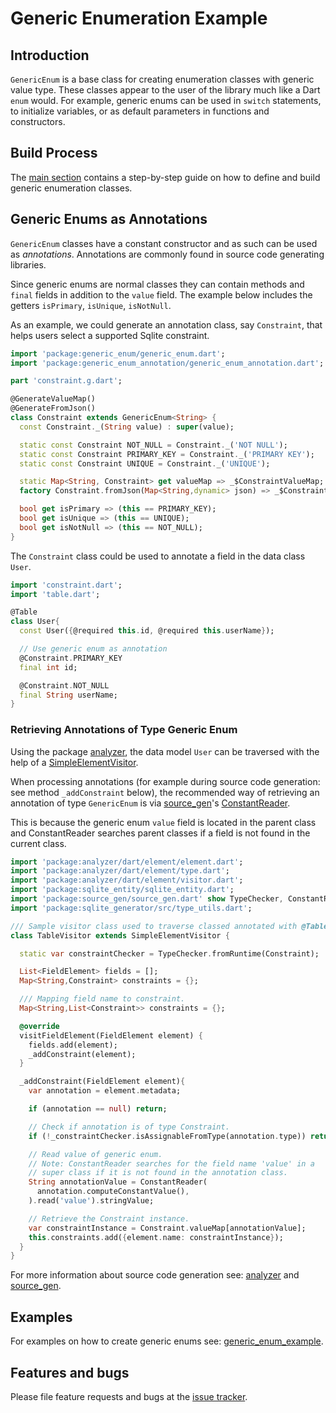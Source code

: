 # Generic Enumeration Example

## Introduction

`GenericEnum` is a base class for creating enumeration classes with generic value type.
These classes appear to the user of the library much like a Dart `enum` would.
For example, generic enums can be used in `switch` statements, to initialize variables, or as
default parameters in functions and constructors.

## Build Process

The [main section](https://github.com/simphotonics/generic_enum) contains a step-by-step guide on how to define and build generic enumeration classes.

## Generic Enums as Annotations

`GenericEnum` classes have a constant constructor and as such can be used as *annotations*. Annotations are commonly found in source code generating libraries.

Since generic enums are normal classes they can contain
methods and `final` fields in addition to the `value` field. The example below
includes the getters `isPrimary`, `isUnique`, `isNotNull`.

As an example, we could generate an annotation class, say `Constraint`, that helps users
select a supported Sqlite constraint.
```Dart
import 'package:generic_enum/generic_enum.dart';
import 'package:generic_enum_annotation/generic_enum_annotation.dart';

part 'constraint.g.dart';

@GenerateValueMap()
@GenerateFromJson()
class Constraint extends GenericEnum<String> {
  const Constraint._(String value) : super(value);

  static const Constraint NOT_NULL = Constraint._('NOT NULL');
  static const Constraint PRIMARY_KEY = Constraint._('PRIMARY KEY');
  static const Constraint UNIQUE = Constraint._('UNIQUE');

  static Map<String, Constraint> get valueMap => _$ConstraintValueMap;
  factory Constraint.fromJson(Map<String,dynamic> json) => _$ConstraintFromJson(json);

  bool get isPrimary => (this == PRIMARY_KEY);
  bool get isUnique => (this == UNIQUE);
  bool get isNotNull => (this == NOT_NULL);
}
```

The `Constraint` class could be used to annotate a field in the data class `User`.
```Dart
import 'constraint.dart';
import 'table.dart';

@Table
class User{
  const User({@required this.id, @required this.userName});

  // Use generic enum as annotation
  @Constraint.PRIMARY_KEY
  final int id;

  @Constraint.NOT_NULL
  final String userName;
}
```

### Retrieving Annotations of Type Generic Enum

Using the package [analyzer], the data model `User` can be traversed with the help of a
[SimpleElementVisitor](https://pub.dev/documentation/analyzer/latest/dart_element_visitor/SimpleElementVisitor-class.html).

When processing annotations (for example during source code generation: see method `_addConstraint` below),
the recommended way of retrieving an annotation of type `GenericEnum`
is via [source_gen]'s
[ConstantReader](https://pub.dev/documentation/source_gen/latest/source_gen/ConstantReader-class.html).

This is because the generic enum `value` field is located in the parent class and ConstantReader
searches parent classes if a field is not found in the current class.

```Dart
import 'package:analyzer/dart/element/element.dart';
import 'package:analyzer/dart/element/type.dart';
import 'package:analyzer/dart/element/visitor.dart';
import 'package:sqlite_entity/sqlite_entity.dart';
import 'package:source_gen/source_gen.dart' show TypeChecker, ConstantReader, ;
import 'package:sqlite_generator/src/type_utils.dart';

/// Sample visitor class used to traverse classed annotated with @Table
class TableVisitor extends SimpleElementVisitor {

  static var constraintChecker = TypeChecker.fromRuntime(Constraint);

  List<FieldElement> fields = [];
  Map<String,Constraint> constraints = {};

  /// Mapping field name to constraint.
  Map<String,List<Constraint>> constraints = {};

  @override
  visitFieldElement(FieldElement element) {
    fields.add(element);
    _addConstraint(element);
  }

  _addConstraint(FieldElement element){
    var annotation = element.metadata;

    if (annotation == null) return;

    // Check if annotation is of type Constraint.
    if (!_constraintChecker.isAssignableFromType(annotation.type)) return;

    // Read value of generic enum.
    // Note: ConstantReader searches for the field name 'value' in a
    // super class if it is not found in the annotation class.
    String annotationValue = ConstantReader(
      annotation.computeConstantValue(),
    ).read('value').stringValue;

    // Retrieve the Constraint instance.
    var constraintInstance = Constraint.valueMap[annotationValue];
    this.constraints.add({element.name: constraintInstance});
  }
}
```
For more information about source code generation see:
[analyzer] and [source_gen].

## Examples

For examples on how to create generic enums see:
[generic_enum_example].


## Features and bugs

Please file feature requests and bugs at the [issue tracker].

[issue tracker]: https://github.com/simphotonics/generic_enum/issues
[analyzer]: https://pub.dev/packages/analyzer
[source_gen]: https://pub.dev/packages/source_gen
[generic_enum_example]: https://github.com/simphotonics/generic_enum/tree/master/generic_enum_example
